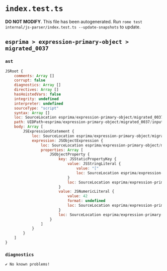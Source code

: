 # `index.test.ts`

**DO NOT MODIFY**. This file has been autogenerated. Run `rome test internal/js-parser/index.test.ts --update-snapshots` to update.

## `esprima > expression-primary-object > migrated_0037`

### `ast`

```javascript
JSRoot {
	comments: Array []
	corrupt: false
	diagnostics: Array []
	directives: Array []
	hasHoistedVars: false
	integrity: undefined
	interpreter: undefined
	sourceType: "script"
	syntax: Array []
	loc: SourceLocation esprima/expression-primary-object/migrated_0037/input.js 1:0-1:11
	path: UIDPath<esprima/expression-primary-object/migrated_0037/input.js>
	body: Array [
		JSExpressionStatement {
			loc: SourceLocation esprima/expression-primary-object/migrated_0037/input.js 1:0-1:11
			expression: JSObjectExpression {
				loc: SourceLocation esprima/expression-primary-object/migrated_0037/input.js 1:1-1:10
				properties: Array [
					JSObjectProperty {
						key: JSStaticPropertyKey {
							value: JSStringLiteral {
								value: "["
								loc: SourceLocation esprima/expression-primary-object/migrated_0037/input.js 1:2-1:5
							}
							loc: SourceLocation esprima/expression-primary-object/migrated_0037/input.js 1:2-1:5
						}
						value: JSNumericLiteral {
							value: 42
							format: undefined
							loc: SourceLocation esprima/expression-primary-object/migrated_0037/input.js 1:7-1:9
						}
						loc: SourceLocation esprima/expression-primary-object/migrated_0037/input.js 1:2-1:9
					}
				]
			}
		}
	]
}
```

### `diagnostics`

```
✔ No known problems!

```
